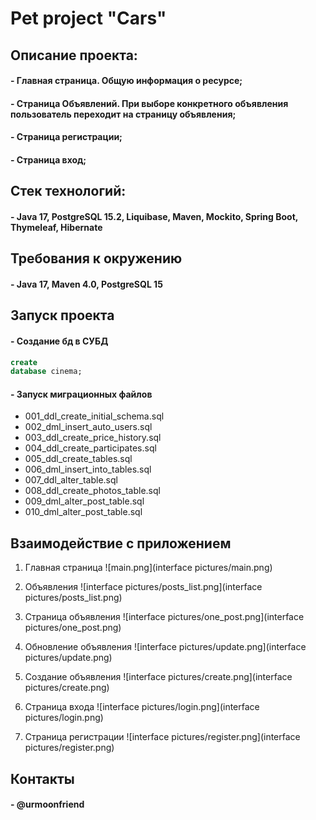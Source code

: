 
# Pet project "Cars"

## Описание проекта:

#### - Главная страница. Общую информация о ресурсе;

#### - Страница Объявлений. При выборе конкретного объявления пользователь переходит на страницу объявления;

#### - Страница регистрации;

#### - Страница вход;

## Стек технологий:
#### - Java 17, PostgreSQL 15.2, Liquibase, Maven, Mockito, Spring Boot, Thymeleaf, Hibernate

## Требования к окружению
#### - Java 17, Maven 4.0, PostgreSQL 15

## Запуск проекта

#### - Создание бд в СУБД

```sql
create
database cinema;
```
#### - Запуск миграционных файлов
 - 001_ddl_create_initial_schema.sql
 - 002_dml_insert_auto_users.sql
 - 003_ddl_create_price_history.sql
 - 004_ddl_create_participates.sql
 - 005_ddl_create_tables.sql
 - 006_dml_insert_into_tables.sql
 - 007_ddl_alter_table.sql
 - 008_ddl_create_photos_table.sql
 - 009_dml_alter_post_table.sql
 - 010_dml_alter_post_table.sql


## Взаимодействие с приложением
1) Главная страница
   ![main.png](interface pictures/main.png)

2. Объявления
   ![interface pictures/posts_list.png](interface pictures/posts_list.png)

3. Страница объявления
   ![interface pictures/one_post.png](interface pictures/one_post.png)

4. Обновление объявления
   ![interface pictures/update.png](interface pictures/update.png)

5. Создание объявления
   ![interface pictures/create.png](interface pictures/create.png)

6. Страница входа
   ![interface pictures/login.png](interface pictures/login.png)

7. Страница регистрации
   ![interface pictures/register.png](interface pictures/register.png)

## Контакты
#### - @urmoonfriend


